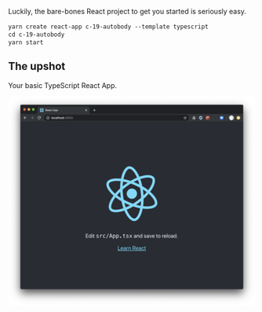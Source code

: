 Luckily, the bare-bones React project to get you started is seriously easy.

```
yarn create react-app c-19-autobody --template typescript
cd c-19-autobody
yarn start
```

## The upshot

Your basic TypeScript React App.

![Basic React App](./assets/screenshots/basic-react-app.png)
